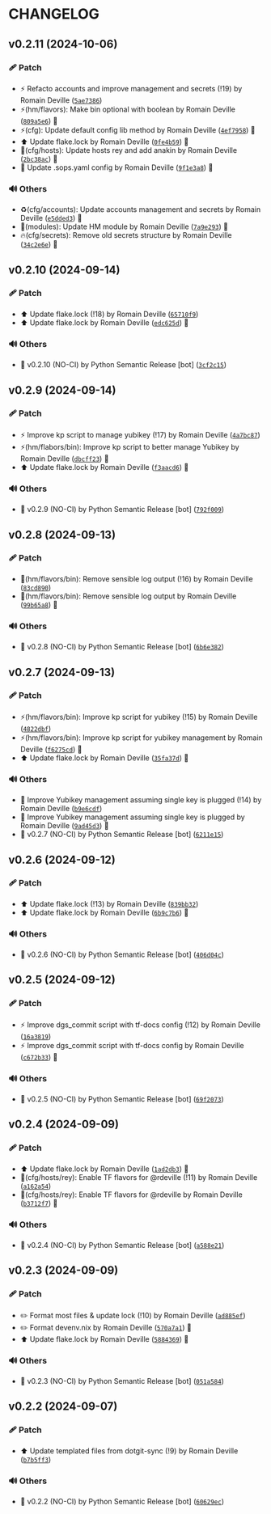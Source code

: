 <!-- markdownlint-disable-file -->
# CHANGELOG

## v0.2.11 (2024-10-06)

### 🩹 Patch

  * ⚡️ Refacto accounts and improve management and secrets (!19) by Romain Deville ([`5ae7386`](https://framagit.org/rdeville-private/dotfiles/nixos-data/-/commit/5ae738682a4760d4a49485f37aff7cc677a56cb8))
  * ⚡️(hm/flavors): Make bin optional with boolean by Romain Deville ([`809a5e6`](https://framagit.org/rdeville-private/dotfiles/nixos-data/-/commit/809a5e68d5dfe99a80eeadd4e4b871990a4e422e)) 🔏
  * ⚡️(cfg): Update default config lib method by Romain Deville ([`4ef7958`](https://framagit.org/rdeville-private/dotfiles/nixos-data/-/commit/4ef7958c46cc33c491bf6dd94903d8c8e1f93593)) 🔏
  * ⬆️ Update flake.lock by Romain Deville ([`0fe4b59`](https://framagit.org/rdeville-private/dotfiles/nixos-data/-/commit/0fe4b59222703af79c87e11f01d824771066c4ec)) 🔏
  * 🔧(cfg/hosts): Update hosts rey and add anakin by Romain Deville ([`2bc38ac`](https://framagit.org/rdeville-private/dotfiles/nixos-data/-/commit/2bc38acb54de8b6c3d9a1469cf849e5d9e59d909)) 🔏
  * 🔧 Update .sops.yaml config by Romain Deville ([`9f1e3a8`](https://framagit.org/rdeville-private/dotfiles/nixos-data/-/commit/9f1e3a82fcdb3a4a5c62c22378eec88044461821)) 🔏

### 🔊 Others

  * ♻️(cfg/accounts): Update accounts management and secrets by Romain Deville ([`e5dded3`](https://framagit.org/rdeville-private/dotfiles/nixos-data/-/commit/e5dded36efc6b0d04565a389295ab898e4167f92)) 🔏
  * 🎨(modules): Update HM module by Romain Deville ([`7a9e293`](https://framagit.org/rdeville-private/dotfiles/nixos-data/-/commit/7a9e293f57f2b3188f67276b166489e5313c5002)) 🔏
  * 🔥(cfg/secrets): Remove old secrets structure by Romain Deville ([`34c2e6e`](https://framagit.org/rdeville-private/dotfiles/nixos-data/-/commit/34c2e6e7217d6eed5f759a59a7efde3b0e643387)) 🔏

## v0.2.10 (2024-09-14)

### 🩹 Patch

  * ⬆️ Update flake.lock (!18) by Romain Deville ([`65710f9`](https://framagit.org/rdeville-private/dotfiles/nixos-data/-/commit/65710f9dd1a7d98d259179eb980ee1af41e504df))
  * ⬆️ Update flake.lock by Romain Deville ([`edc625d`](https://framagit.org/rdeville-private/dotfiles/nixos-data/-/commit/edc625d77dd1d688c67cadfa58a8a6af86cd9fdf)) 🔏

### 🔊 Others

  * 🔖 v0.2.10 (NO-CI) by Python Semantic Release [bot] ([`3cf2c15`](https://framagit.org/rdeville-private/dotfiles/nixos-data/-/commit/3cf2c15abcd71b50de2ef530878eeaa95ee42e91))

## v0.2.9 (2024-09-14)

### 🩹 Patch

  * ⚡️ Improve kp script to manage yubikey (!17) by Romain Deville ([`4a7bc87`](https://framagit.org/rdeville-private/dotfiles/nixos-data/-/commit/4a7bc87d5f46a404f87030d1d2512651c8e4c1ac))
  * ⚡️(hm/flabors/bin): Improve kp script to better manage Yubikey by Romain Deville ([`dbcff23`](https://framagit.org/rdeville-private/dotfiles/nixos-data/-/commit/dbcff23804f8fe7758f3fa36972518fdff6be83d)) 🔏
  * ⬆️ Update flake.lock by Romain Deville ([`f3aacd6`](https://framagit.org/rdeville-private/dotfiles/nixos-data/-/commit/f3aacd6cbd60170a944d61c39f85a23e8ac26aaa)) 🔏

### 🔊 Others

  * 🔖 v0.2.9 (NO-CI) by Python Semantic Release [bot] ([`792f009`](https://framagit.org/rdeville-private/dotfiles/nixos-data/-/commit/792f0096d2237f4c3012e1db02f638ca4174e852))

## v0.2.8 (2024-09-13)

### 🩹 Patch

  * 🐛(hm/flavors/bin): Remove sensible log output (!16) by Romain Deville ([`83cd890`](https://framagit.org/rdeville-private/dotfiles/nixos-data/-/commit/83cd89054d7b0e9908968411566a227e4f59c176))
  * 🐛(hm/flavors/bin): Remove sensible log output by Romain Deville ([`99b65a8`](https://framagit.org/rdeville-private/dotfiles/nixos-data/-/commit/99b65a8912c43680694c92015547bc29876e2d64)) 🔏

### 🔊 Others

  * 🔖 v0.2.8 (NO-CI) by Python Semantic Release [bot] ([`6b6e382`](https://framagit.org/rdeville-private/dotfiles/nixos-data/-/commit/6b6e3825274856234bce1ca896eaf9331c64211a))

## v0.2.7 (2024-09-13)

### 🩹 Patch

  * ⚡️(hm/flavors/bin): Improve kp script for yubikey (!15) by Romain Deville ([`4822dbf`](https://framagit.org/rdeville-private/dotfiles/nixos-data/-/commit/4822dbfa763c2f51aba0d1a71e1c4e42c8afb169))
  * ⚡️(hm/flavors/bin): Improve kp script for yubikey management by Romain Deville ([`f6275cd`](https://framagit.org/rdeville-private/dotfiles/nixos-data/-/commit/f6275cdbe23dd5a442b0440ee9ddd1de9b658710)) 🔏
  * ⬆️ Update flake.lock by Romain Deville ([`35fa37d`](https://framagit.org/rdeville-private/dotfiles/nixos-data/-/commit/35fa37d21871d4e703a86476fe7111169a1f2fa7)) 🔏

### 🔊 Others

  * 🎨 Improve Yubikey management assuming single key is plugged (!14) by Romain Deville ([`b9e6cdf`](https://framagit.org/rdeville-private/dotfiles/nixos-data/-/commit/b9e6cdfa872efb3f2ce563603a1d592027e612ac))
  * 🎨 Improve Yubikey management assuming single key is plugged by Romain Deville ([`9ad45d3`](https://framagit.org/rdeville-private/dotfiles/nixos-data/-/commit/9ad45d3939e99c8e95bc60414a042e5428be0df4)) 🔏
  * 🔖 v0.2.7 (NO-CI) by Python Semantic Release [bot] ([`6211e15`](https://framagit.org/rdeville-private/dotfiles/nixos-data/-/commit/6211e159a600ca4c00d3069f6a78f1d84160e076))

## v0.2.6 (2024-09-12)

### 🩹 Patch

  * ⬆️ Update flake.lock (!13) by Romain Deville ([`839bb32`](https://framagit.org/rdeville-private/dotfiles/nixos-data/-/commit/839bb3210b2004b4ff389283898bfee9402a5a80))
  * ⬆️ Update flake.lock by Romain Deville ([`6b9c7b6`](https://framagit.org/rdeville-private/dotfiles/nixos-data/-/commit/6b9c7b6ecb1f482b5016124180b21b92fe9a92e8)) 🔏

### 🔊 Others

  * 🔖 v0.2.6 (NO-CI) by Python Semantic Release [bot] ([`406d04c`](https://framagit.org/rdeville-private/dotfiles/nixos-data/-/commit/406d04cb8d4acd25c4eb9e6ea1f05e54517a42b2))

## v0.2.5 (2024-09-12)

### 🩹 Patch

  * ⚡️ Improve dgs_commit script with tf-docs config (!12) by Romain Deville ([`16a3819`](https://framagit.org/rdeville-private/dotfiles/nixos-data/-/commit/16a381941d9026ab8b7192ea6ae818c4dd1cb1b3))
  * ⚡️ Improve dgs_commit script with tf-docs config by Romain Deville ([`c672b33`](https://framagit.org/rdeville-private/dotfiles/nixos-data/-/commit/c672b33afbb7a42db3099d731fee3be11c4fad66)) 🔏

### 🔊 Others

  * 🔖 v0.2.5 (NO-CI) by Python Semantic Release [bot] ([`69f2073`](https://framagit.org/rdeville-private/dotfiles/nixos-data/-/commit/69f2073ad7c631fc14b1c5009f04ae5d7c67f857))

## v0.2.4 (2024-09-09)

### 🩹 Patch

  * ⬆️ Update flake.lock by Romain Deville ([`1ad2db3`](https://framagit.org/rdeville-private/dotfiles/nixos-data/-/commit/1ad2db371fcd97b8e1e685f0aa35fb69acdabde5)) 🔏
  * 🔧(cfg/hosts/rey): Enable TF flavors for @rdeville (!11) by Romain Deville ([`a162a54`](https://framagit.org/rdeville-private/dotfiles/nixos-data/-/commit/a162a54100544d0fa45e0c5522e76c96dff00410))
  * 🔧(cfg/hosts/rey): Enable TF flavors for @rdeville by Romain Deville ([`b3712f7`](https://framagit.org/rdeville-private/dotfiles/nixos-data/-/commit/b3712f7e3bddce2094a824fce223343176578ba5)) 🔏

### 🔊 Others

  * 🔖 v0.2.4 (NO-CI) by Python Semantic Release [bot] ([`a588e21`](https://framagit.org/rdeville-private/dotfiles/nixos-data/-/commit/a588e21c05737b16acdf6940d5733cedf8384e66))

## v0.2.3 (2024-09-09)

### 🩹 Patch

  * ✏️ Format most files &amp; update lock (!10) by Romain Deville ([`ad885ef`](https://framagit.org/rdeville-private/dotfiles/nixos-data/-/commit/ad885ef58c0e4df0d690796eb47a382b9101c6da))
  * ✏️ Format devenv.nix by Romain Deville ([`570a7a1`](https://framagit.org/rdeville-private/dotfiles/nixos-data/-/commit/570a7a1088fd6eed2ba2689a43d292a9f96c1cf5)) 🔏
  * ⬆️ Update flake.lock by Romain Deville ([`5884369`](https://framagit.org/rdeville-private/dotfiles/nixos-data/-/commit/58843693fb704e43ed331da213a488ba1fefd1fb)) 🔏

### 🔊 Others

  * 🔖 v0.2.3 (NO-CI) by Python Semantic Release [bot] ([`051a584`](https://framagit.org/rdeville-private/dotfiles/nixos-data/-/commit/051a584e8085866baef424e2625093a4e03591fe))

## v0.2.2 (2024-09-07)

### 🩹 Patch

  * ⬆️ Update templated files from dotgit-sync (!9) by Romain Deville ([`b7b5ff3`](https://framagit.org/rdeville-private/dotfiles/nixos-data/-/commit/b7b5ff36f6ab5ba2216ec6df5a58167db86ff29c))

### 🔊 Others

  * 🔖 v0.2.2 (NO-CI) by Python Semantic Release [bot] ([`60629ec`](https://framagit.org/rdeville-private/dotfiles/nixos-data/-/commit/60629ecb8d053ebed30b8bfcecac17bd111673c1))
